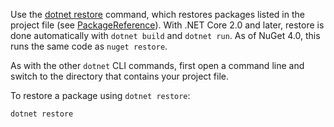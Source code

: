 Use the [dotnet restore](/dotnet/core/tools/dotnet-restore?tabs=netcore2x) command, which restores packages listed in the project file (see [PackageReference](../../consume-packages/package-references-in-project-files.md)). With .NET Core 2.0 and later, restore is done automatically with `dotnet build` and `dotnet run`. As of NuGet 4.0, this runs the same code as `nuget restore`.

As with the other `dotnet` CLI commands, first open a command line and switch to the directory that contains your project file.

To restore a package using `dotnet restore`:

```cli
dotnet restore 
```